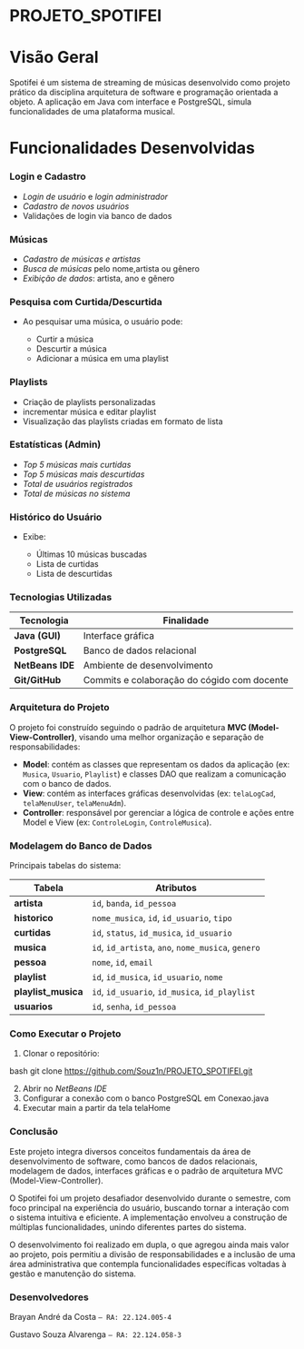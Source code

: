 # PROJETO_SPOTIFEI 

# Visão Geral

Spotifei é um sistema de streaming de músicas desenvolvido como projeto prático da disciplina arquitetura de software e programação orientada a objeto. A aplicação em Java com interface e PostgreSQL, simula funcionalidades de uma plataforma musical.

# Funcionalidades Desenvolvidas

### Login e Cadastro

* *Login de usuário* e *login administrador*
* *Cadastro de novos usuários*
* Validações de login via banco de dados

### Músicas

* *Cadastro de músicas e artistas*
* *Busca de músicas* pelo nome,artista ou gênero
* *Exibição de dados*: artista, ano e gênero

### Pesquisa com Curtida/Descurtida

* Ao pesquisar uma música, o usuário pode:

  * Curtir a música
  * Descurtir a música
  * Adicionar a música em uma playlist

### Playlists

* Criação de playlists personalizadas 
* incrementar música e editar playlist  
* Visualização das playlists criadas em formato de lista

### Estatísticas (Admin)

* *Top 5 músicas mais curtidas*
* *Top 5 músicas mais descurtidas*
* *Total de usuários registrados*
* *Total de músicas no sistema*

### Histórico do Usuário

* Exibe:

  * Últimas 10 músicas buscadas
  * Lista de curtidas
  * Lista de descurtidas

### Tecnologias Utilizadas

| Tecnologia | Finalidade |
|------------|------------|
| **Java (GUI)** | Interface gráfica |
| **PostgreSQL** | Banco de dados relacional |
| **NetBeans IDE** | Ambiente de desenvolvimento |
| **Git/GitHub** | Commits e colaboração do cógido com docente |

### Arquitetura do Projeto

O projeto foi construído seguindo o padrão de arquitetura **MVC (Model-View-Controller)**, visando uma melhor organização e separação de responsabilidades:

- **Model**: contém as classes que representam os dados da aplicação (ex: `Musica`, `Usuario`, `Playlist`) e classes DAO que realizam a comunicação com o banco de dados.
- **View**: contém as interfaces gráficas desenvolvidas (ex: `telaLogCad`, `telaMenuUser`, `telaMenuAdm`).
- **Controller**: responsável por gerenciar a lógica de controle e ações entre Model e View (ex: `ControleLogin`, `ControleMusica`).


### Modelagem do Banco de Dados

Principais tabelas do sistema:

| Tabela              | Atributos                                      
|---------------------|------------------------------------------------|
| **artista**         | `id`, `banda`, `id_pessoa`                     | 
| **historico**       | `nome_musica`, `id`, `id_usuario`, `tipo`      | 
| **curtidas**        | `id`, `status`, `id_musica`, `id_usuario`      | 
| **musica**          | `id`, `id_artista`, `ano`, `nome_musica`, `genero` 
| **pessoa**          | `nome`, `id`, `email`                          | 
| **playlist**        | `id`, `id_musica`, `id_usuario`, `nome`        | 
| **playlist_musica** | `id`, `id_usuario`, `id_musica`, `id_playlist` | 
| **usuarios**        | `id`, `senha`, `id_pessoa`                     |

### Como Executar o Projeto

1. Clonar o repositório:

bash
git clone https://github.com/Souz1n/PROJETO_SPOTIFEI.git


2. Abrir no *NetBeans IDE*
3. Configurar a conexão com o banco PostgreSQL em Conexao.java
4. Executar main a partir da tela telaHome

### Conclusão

Este projeto integra diversos conceitos fundamentais da área de desenvolvimento de software, como bancos de dados relacionais, modelagem de dados, interfaces gráficas e o padrão de arquitetura MVC (Model-View-Controller).

O Spotifei foi um projeto desafiador desenvolvido durante o semestre, com foco principal na experiência do usuário, buscando tornar a interação com o sistema intuitiva e eficiente. A implementação envolveu a construção de múltiplas funcionalidades, unindo diferentes partes do sistema.

O desenvolvimento foi realizado em dupla, o que agregou ainda mais valor ao projeto, pois permitiu a divisão de responsabilidades e a inclusão de uma área administrativa que contempla funcionalidades específicas voltadas à gestão e manutenção do sistema.


### Desenvolvedores

Brayan André da Costa   ```– RA: 22.124.005-4```

Gustavo Souza Alvarenga ```– RA: 22.124.058-3```
